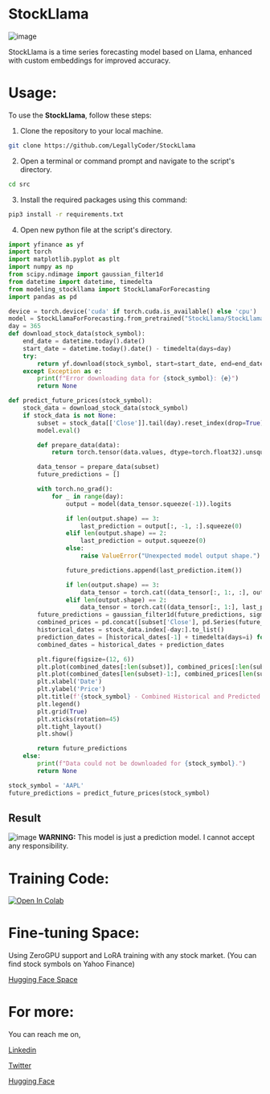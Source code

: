 # StockLlama
![image](https://github.com/user-attachments/assets/11d12a8f-63b8-42ce-b66c-d77924831e90)


StockLlama is a time series forecasting model based on Llama, enhanced with custom embeddings for improved accuracy.

# Usage:
To use the **StockLlama**, follow these steps:

1. Clone the repository to your local machine.
   
```bash
git clone https://github.com/LegallyCoder/StockLlama
```
2. Open a terminal or command prompt and navigate to the script's directory.
```bash
cd src
```

3. Install the required packages using this command:

```bash
pip3 install -r requirements.txt
```

4. Open new python file at the script's directory.
```python
import yfinance as yf
import torch
import matplotlib.pyplot as plt
import numpy as np
from scipy.ndimage import gaussian_filter1d
from datetime import datetime, timedelta
from modeling_stockllama import StockLlamaForForecasting
import pandas as pd

device = torch.device('cuda' if torch.cuda.is_available() else 'cpu')
model = StockLlamaForForecasting.from_pretrained("StockLlama/StockLlama").to(device)
day = 365
def download_stock_data(stock_symbol):
    end_date = datetime.today().date()
    start_date = datetime.today().date() - timedelta(days=day)
    try:
        return yf.download(stock_symbol, start=start_date, end=end_date, progress=False)
    except Exception as e:
        print(f"Error downloading data for {stock_symbol}: {e}")
        return None

def predict_future_prices(stock_symbol):
    stock_data = download_stock_data(stock_symbol)
    if stock_data is not None:
        subset = stock_data[['Close']].tail(day).reset_index(drop=True)
        model.eval()

        def prepare_data(data):
            return torch.tensor(data.values, dtype=torch.float32).unsqueeze(0).to(device)

        data_tensor = prepare_data(subset)
        future_predictions = []

        with torch.no_grad():
            for _ in range(day):
                output = model(data_tensor.squeeze(-1)).logits

                if len(output.shape) == 3:
                    last_prediction = output[:, -1, :].squeeze(0)
                elif len(output.shape) == 2:
                    last_prediction = output.squeeze(0)
                else:
                    raise ValueError("Unexpected model output shape.")

                future_predictions.append(last_prediction.item())

                if len(output.shape) == 3:
                    data_tensor = torch.cat((data_tensor[:, 1:, :], output[:, -1, :].unsqueeze(1)), dim=1)
                elif len(output.shape) == 2:
                    data_tensor = torch.cat((data_tensor[:, 1:], last_prediction.unsqueeze(0).unsqueeze(0)), dim=1)
        future_predictions = gaussian_filter1d(future_predictions, sigma=1)
        combined_prices = pd.concat([subset['Close'], pd.Series(future_predictions)], ignore_index=True)
        historical_dates = stock_data.index[-day:].to_list()
        prediction_dates = [historical_dates[-1] + timedelta(days=i) for i in range(1, len(future_predictions) + 1)]
        combined_dates = historical_dates + prediction_dates

        plt.figure(figsize=(12, 6))
        plt.plot(combined_dates[:len(subset)], combined_prices[:len(subset)], label='Historical Prices', linestyle='-')
        plt.plot(combined_dates[len(subset)-1:], combined_prices[len(subset)-1:], label='Predicted Prices', linestyle='--')
        plt.xlabel('Date')
        plt.ylabel('Price')
        plt.title(f'{stock_symbol} - Combined Historical and Predicted Prices')
        plt.legend()
        plt.grid(True)
        plt.xticks(rotation=45)
        plt.tight_layout()
        plt.show()

        return future_predictions
    else:
        print(f"Data could not be downloaded for {stock_symbol}.")
        return None

stock_symbol = 'AAPL'
future_predictions = predict_future_prices(stock_symbol)

```
## Result

![image](https://github.com/user-attachments/assets/92437257-5473-4717-8411-4b7d1baf9978)
**WARNING:** This model is just a prediction model. I cannot accept any responsibility.

# Training Code:
[![Open In Colab](https://colab.research.google.com/assets/colab-badge.svg)](https://colab.research.google.com/drive/1a8i6bOKRw9h-gzO4S1GkRa71mZITuMge?usp=sharing)

# Fine-tuning Space:
Using ZeroGPU support and LoRA training with any stock market. (You can find stock symbols on Yahoo Finance)

[Hugging Face Space](https://huggingface.co/spaces/Q-bert/StockLlama-TrainOnAnyStock)

# For more:

You can reach me on,

[Linkedin](https://www.linkedin.com/in/talha-r%C3%BCzgar-akku%C5%9F-1b5457264/)

[Twitter](https://x.com/TalhaRuzga35606)

[Hugging Face](https://huggingface.co/Q-bert)
